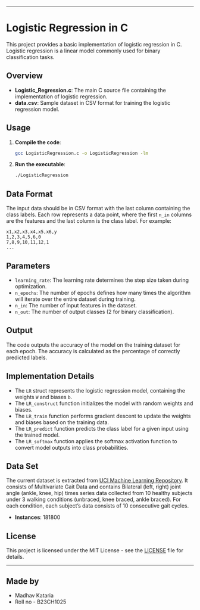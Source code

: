 
---

# Logistic Regression in C

This project provides a basic implementation of logistic regression in C. Logistic regression is a linear model commonly used for binary classification tasks.

## Overview

- **Logistic_Regression.c**: The main C source file containing the implementation of logistic regression.
- **data.csv**: Sample dataset in CSV format for training the logistic regression model.

## Usage

1. **Compile the code**:

   ```bash
   gcc LogisticRegression.c -o LogisticRegression -lm
   ```

2. **Run the executable**:

   ```bash
   ./LogisticRegression
   ```

## Data Format

The input data should be in CSV format with the last column containing the class labels. Each row represents a data point, where the first `n_in` columns are the features and the last column is the class label. For example:

```
x1,x2,x3,x4,x5,x6,y
1,2,3,4,5,6,0
7,8,9,10,11,12,1
...
```

## Parameters

- `learning_rate`: The learning rate determines the step size taken during optimization.
- `n_epochs`: The number of epochs defines how many times the algorithm will iterate over the entire dataset during training.
- `n_in`: The number of input features in the dataset.
- `n_out`: The number of output classes (2 for binary classification).

## Output

The code outputs the accuracy of the model on the training dataset for each epoch. The accuracy is calculated as the percentage of correctly predicted labels.

## Implementation Details

- The `LR` struct represents the logistic regression model, containing the weights `W` and biases `b`.
- The `LR_construct` function initializes the model with random weights and biases.
- The `LR_train` function performs gradient descent to update the weights and biases based on the training data.
- The `LR_predict` function predicts the class label for a given input using the trained model.
- The `LR_softmax` function applies the softmax activation function to convert model outputs into class probabilities.

## Data Set

The current dataset is extracted from [UCI Machine Learning Repository](https://archive.ics.uci.edu). It consists of Multivariate Gait Data and contains Bilateral (left, right) joint angle (ankle, knee, hip) times series data collected from 10 healthy subjects under 3 walking conditions (unbraced, knee braced, ankle braced). For each condition, each subject’s data consists of 10 consecutive gait cycles.

- **Instances**: 181800

## License

This project is licensed under the MIT License - see the [LICENSE](LICENSE) file for details.

---
## Made by 
- Madhav Kataria 
- Roll no - B23CH1025 


